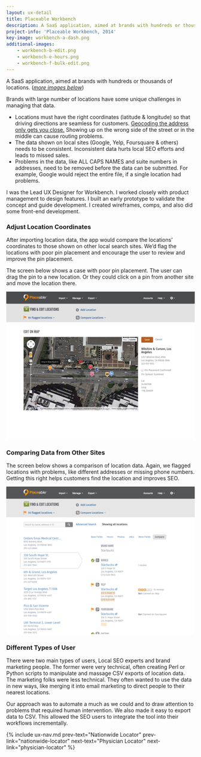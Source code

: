 ```yaml
---
layout: ux-detail
title: Placeable Workbench
description: A SaaS application, aimed at brands with hundreds or thousands of locations.
project-info: 'Placeable Workbench, 2014'
key-image: workbench-a-dash.png
additional-images: 
    - workbench-b-edit.png
    - workbench-e-hours.png
    - workbench-f-bulk-edit.png
---
```


A SaaS application, aimed at brands with hundreds or thousands of locations.  (*[more images below](#more-images)*)

Brands with large number of locations have some unique challenges in managing that data. 

- Locations must have the right coordinates (latitude & longitude) so that driving directions are seamless for customers. [Geocoding the address only gets you close.][4sq] Showing up on the wrong side of the street or in the middle can cause routing problems.
- The data shown on local sites (Google, Yelp, Foursquare & others) needs to be consistent. Inconsistent data hurts local SEO efforts and leads to missed sales.
- Problems in the data, like ALL CAPS NAMES and suite numbers in addresses, need to be removed before the data can be submitted. For example, Google would reject the entire file, if a single location had problems.

I was the  Lead UX Designer for Workbench.  I worked closely with product management to design features. I built an early prototype  to validate the concept and guide development. I created wireframes, comps, and also did some front-end development.

### Adjust Location Coordinates

After importing location data, the app would compare the locations’ coordinates to those shown on other local search sites. We’d flag the locations with poor pin placement and encourage the user to review and improve the pin placement.

The screen below shows a case with poor pin placement. The user can drag the pin to a new location. Or they could click on a pin from another site and move the location there.

<div class="ux-img large">
    <img src="/img/ux/workbench-c-map.jpg">
</div>

### Comparing Data from Other Sites

The screen below shows a comparison of location data. Again, we flagged locations with problems, like different addresses or missing phone numbers. Getting this right helps customers find the location and improves SEO.

<div class="ux-img large">
    <img src="/img/ux/workbench-d-compare.png">
</div>

### Different Types of User

There were two main types of users, Local SEO experts and brand marketing people. The former were very technical, often creating Perl or Python scripts to manipulate and massage CSV exports of location data. The marketing folks were less technical. They often wanted to use the data in new ways, like merging it into email marketing to direct people to their nearest locations.

Our approach was to automate a much as we could and to draw attention to problems that required human intervention. We also made it easy to export data to CSV. This allowed the SEO users to integrate the tool into their workflows incrementally.

[4sq]: https://engineering.foursquare.com/you-are-probably-here-better-map-pins-with-dbscan-random-forests-9d51e8c1964d



{% include ux-nav.md 
    prev-text="Nationwide Locator"
    prev-link="nationwide-locator"
    next-text="Physician Locator"
	next-link="physician-locator"
 %}


